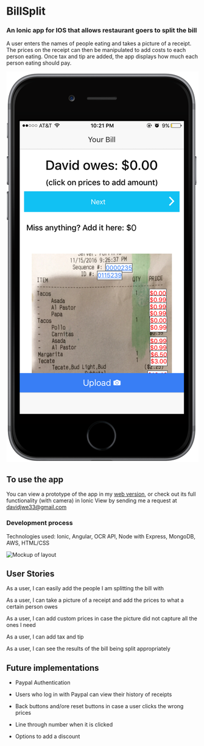 # BillSplit

### An Ionic app for IOS that allows restaurant goers to split the bill

A user enters the names of people eating and takes a picture of a receipt. The prices on the receipt can then be manipulated to add costs to each person eating. Once tax and tip are added, the app displays how much each person eating should pay.


![Example Bill](./www/img/bill-example.png)

## To use the app

You can view a prototype of the app in my [web version](https://salty-fortress-17530.herokuapp.com), or check out its full functionality (with camera) in Ionic View by sending me a request at davidjwe33@gmail.com

### Development process

Technologies used: Ionic, Angular, OCR API, Node with Express, MongoDB, AWS, HTML/CSS

![Mockup of layout](./wireframe.png)

## User Stories

As a user, I can easily add the people I am splitting the bill with

As a user, I can take a picture of a receipt and add the prices to what a certain person owes

As a user, I can add custom prices in case the picture did not capture all the ones I need

As a user, I can add tax and tip

As a user, I can see the results of the bill being split appropriately


## Future implementations

* Paypal Authentication

* Users who log in with Paypal can view their history of receipts

* Back buttons and/ore reset buttons in case a user clicks the wrong prices

* Line through number when it is clicked
* Options to add a discount

